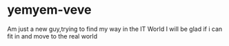 # yemyem-veve 
Am just a new guy,trying to find my way in the IT World
I will be glad if i can fit in and move to the real world
